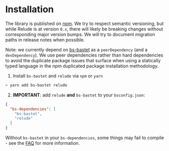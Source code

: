 # Installation

The library is published on [npm](https://www.npmjs.com/package/relude). We try to respect semantic versioning, but while Relude is at version `0.x`, there will likely be breaking changes without corresponding major version bumps.  We will try to document migration paths in release notes when possible.

Note: we currently depend on [bs-bastet](https://github.com/Risto-Stevcev/bs-bastet) as a `peerDependency` (and a `devDependency`).  We use peer dependencies rather than hard dependencies to avoid
the duplicate package issues that surface when using a statically typed language in the npm duplicated package installation methodology.


1. Install `bs-bastet` and `relude` via `npm` or `yarn`

```sh
> yarn add bs-bastet relude
```

2. **IMPORTANT**: add `relude` **and** `bs-bastet` to your `bsconfig.json`:

```json
{
  "bs-dependencies": [
    "bs-bastet",
    "relude"
  ]
}
```

Without `bs-bastet` in your `bs-dependencies`, some things may fail to compile - see the [FAQ](FAQ.md) for more information.
